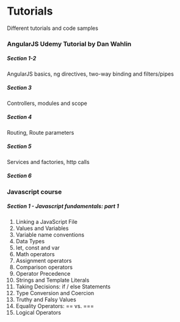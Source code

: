 # Tutorials  
Different tutorials and code samples  

### AngularJS Udemy Tutorial by Dan Wahlin  

##### Section 1-2  
AngularJS basics, ng directives, two-way binding and filters/pipes  

##### Section 3  
Controllers, modules and scope  

##### Section 4  
Routing, Route parameters  

##### Section 5  
Services and factories, http calls  

##### Section 6  


### Javascript course

##### Section 1 - Javascript fundamentals: part 1  
1. Linking a JavaScript File  
2. Values and Variables  
3. Variable name conventions  
4. Data Types  
5. let, const and var  
6. Math operators  
7. Assignment operators  
8. Comparison operators  
9. Operator Precedence  
10. Strings and Template Literals  
11. Taking Decisions: if / else Statements  
12. Type Conversion and Coercion  
13. Truthy and Falsy Values  
14. Equality Operators: == vs. ===  
15. Logical Operators  








